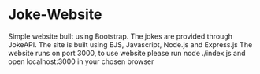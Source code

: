 # Joke-Website
Simple website built using Bootstrap. The jokes are provided through JokeAPI. The site is built using EJS, Javascript, Node.js and Express.js
The website runs on port 3000, to use website please run node ./index.js and open localhost:3000 in your chosen browser
